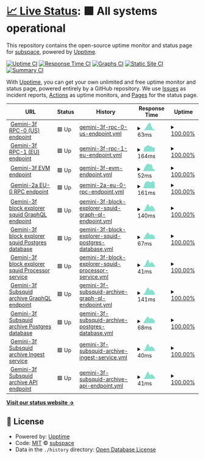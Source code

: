# [📈 Live Status](https://status.subspace.network): <!--live status--> **🟩 All systems operational**

This repository contains the open-source uptime monitor and status page for [subspace](https://subspace.network), powered by [Upptime](https://github.com/upptime/upptime).

[![Uptime CI](https://github.com/subspace/status/workflows/Uptime%20CI/badge.svg)](https://github.com/subspace/status/actions?query=workflow%3A%22Uptime+CI%22)
[![Response Time CI](https://github.com/subspace/status/workflows/Response%20Time%20CI/badge.svg)](https://github.com/subspace/status/actions?query=workflow%3A%22Response+Time+CI%22)
[![Graphs CI](https://github.com/subspace/status/workflows/Graphs%20CI/badge.svg)](https://github.com/subspace/status/actions?query=workflow%3A%22Graphs+CI%22)
[![Static Site CI](https://github.com/subspace/status/workflows/Static%20Site%20CI/badge.svg)](https://github.com/subspace/status/actions?query=workflow%3A%22Static+Site+CI%22)
[![Summary CI](https://github.com/subspace/status/workflows/Summary%20CI/badge.svg)](https://github.com/subspace/status/actions?query=workflow%3A%22Summary+CI%22)

With [Upptime](https://upptime.js.org), you can get your own unlimited and free uptime monitor and status page, powered entirely by a GitHub repository. We use [Issues](https://github.com/subspace/status/issues) as incident reports, [Actions](https://github.com/subspace/status/actions) as uptime monitors, and [Pages](https://status.subspace.network) for the status page.

<!--start: status pages-->
<!-- This summary is generated by Upptime (https://github.com/upptime/upptime) -->
<!-- Do not edit this manually, your changes will be overwritten -->
<!-- prettier-ignore -->
| URL | Status | History | Response Time | Uptime |
| --- | ------ | ------- | ------------- | ------ |
| <img alt="" src="https://icons.duckduckgo.com/ip3/null.ico" height="13"> [Gemini-3f RPC-0 (US) endpoint](rpc-0.gemini-3f.subspace.network) | 🟩 Up | [gemini-3f-rpc-0-us-endpoint.yml](https://github.com/subspace/status/commits/HEAD/history/gemini-3f-rpc-0-us-endpoint.yml) | <details><summary><img alt="Response time graph" src="./graphs/gemini-3f-rpc-0-us-endpoint/response-time-week.png" height="20"> 63ms</summary><br><a href="https://status.subspace.network/history/gemini-3f-rpc-0-us-endpoint"><img alt="Response time 59" src="https://img.shields.io/endpoint?url=https%3A%2F%2Fraw.githubusercontent.com%2Fsubspace%2Fstatus%2FHEAD%2Fapi%2Fgemini-3f-rpc-0-us-endpoint%2Fresponse-time.json"></a><br><a href="https://status.subspace.network/history/gemini-3f-rpc-0-us-endpoint"><img alt="24-hour response time 18" src="https://img.shields.io/endpoint?url=https%3A%2F%2Fraw.githubusercontent.com%2Fsubspace%2Fstatus%2FHEAD%2Fapi%2Fgemini-3f-rpc-0-us-endpoint%2Fresponse-time-day.json"></a><br><a href="https://status.subspace.network/history/gemini-3f-rpc-0-us-endpoint"><img alt="7-day response time 63" src="https://img.shields.io/endpoint?url=https%3A%2F%2Fraw.githubusercontent.com%2Fsubspace%2Fstatus%2FHEAD%2Fapi%2Fgemini-3f-rpc-0-us-endpoint%2Fresponse-time-week.json"></a><br><a href="https://status.subspace.network/history/gemini-3f-rpc-0-us-endpoint"><img alt="30-day response time 55" src="https://img.shields.io/endpoint?url=https%3A%2F%2Fraw.githubusercontent.com%2Fsubspace%2Fstatus%2FHEAD%2Fapi%2Fgemini-3f-rpc-0-us-endpoint%2Fresponse-time-month.json"></a><br><a href="https://status.subspace.network/history/gemini-3f-rpc-0-us-endpoint"><img alt="1-year response time 59" src="https://img.shields.io/endpoint?url=https%3A%2F%2Fraw.githubusercontent.com%2Fsubspace%2Fstatus%2FHEAD%2Fapi%2Fgemini-3f-rpc-0-us-endpoint%2Fresponse-time-year.json"></a></details> | <details><summary><a href="https://status.subspace.network/history/gemini-3f-rpc-0-us-endpoint">100.00%</a></summary><a href="https://status.subspace.network/history/gemini-3f-rpc-0-us-endpoint"><img alt="All-time uptime 99.95%" src="https://img.shields.io/endpoint?url=https%3A%2F%2Fraw.githubusercontent.com%2Fsubspace%2Fstatus%2FHEAD%2Fapi%2Fgemini-3f-rpc-0-us-endpoint%2Fuptime.json"></a><br><a href="https://status.subspace.network/history/gemini-3f-rpc-0-us-endpoint"><img alt="24-hour uptime 100.00%" src="https://img.shields.io/endpoint?url=https%3A%2F%2Fraw.githubusercontent.com%2Fsubspace%2Fstatus%2FHEAD%2Fapi%2Fgemini-3f-rpc-0-us-endpoint%2Fuptime-day.json"></a><br><a href="https://status.subspace.network/history/gemini-3f-rpc-0-us-endpoint"><img alt="7-day uptime 100.00%" src="https://img.shields.io/endpoint?url=https%3A%2F%2Fraw.githubusercontent.com%2Fsubspace%2Fstatus%2FHEAD%2Fapi%2Fgemini-3f-rpc-0-us-endpoint%2Fuptime-week.json"></a><br><a href="https://status.subspace.network/history/gemini-3f-rpc-0-us-endpoint"><img alt="30-day uptime 100.00%" src="https://img.shields.io/endpoint?url=https%3A%2F%2Fraw.githubusercontent.com%2Fsubspace%2Fstatus%2FHEAD%2Fapi%2Fgemini-3f-rpc-0-us-endpoint%2Fuptime-month.json"></a><br><a href="https://status.subspace.network/history/gemini-3f-rpc-0-us-endpoint"><img alt="1-year uptime 99.95%" src="https://img.shields.io/endpoint?url=https%3A%2F%2Fraw.githubusercontent.com%2Fsubspace%2Fstatus%2FHEAD%2Fapi%2Fgemini-3f-rpc-0-us-endpoint%2Fuptime-year.json"></a></details>
| <img alt="" src="https://icons.duckduckgo.com/ip3/null.ico" height="13"> [Gemini-3f RPC-1 (EU) endpoint](rpc-1.gemini-3f.subspace.network) | 🟩 Up | [gemini-3f-rpc-1-eu-endpoint.yml](https://github.com/subspace/status/commits/HEAD/history/gemini-3f-rpc-1-eu-endpoint.yml) | <details><summary><img alt="Response time graph" src="./graphs/gemini-3f-rpc-1-eu-endpoint/response-time-week.png" height="20"> 164ms</summary><br><a href="https://status.subspace.network/history/gemini-3f-rpc-1-eu-endpoint"><img alt="Response time 156" src="https://img.shields.io/endpoint?url=https%3A%2F%2Fraw.githubusercontent.com%2Fsubspace%2Fstatus%2FHEAD%2Fapi%2Fgemini-3f-rpc-1-eu-endpoint%2Fresponse-time.json"></a><br><a href="https://status.subspace.network/history/gemini-3f-rpc-1-eu-endpoint"><img alt="24-hour response time 134" src="https://img.shields.io/endpoint?url=https%3A%2F%2Fraw.githubusercontent.com%2Fsubspace%2Fstatus%2FHEAD%2Fapi%2Fgemini-3f-rpc-1-eu-endpoint%2Fresponse-time-day.json"></a><br><a href="https://status.subspace.network/history/gemini-3f-rpc-1-eu-endpoint"><img alt="7-day response time 164" src="https://img.shields.io/endpoint?url=https%3A%2F%2Fraw.githubusercontent.com%2Fsubspace%2Fstatus%2FHEAD%2Fapi%2Fgemini-3f-rpc-1-eu-endpoint%2Fresponse-time-week.json"></a><br><a href="https://status.subspace.network/history/gemini-3f-rpc-1-eu-endpoint"><img alt="30-day response time 158" src="https://img.shields.io/endpoint?url=https%3A%2F%2Fraw.githubusercontent.com%2Fsubspace%2Fstatus%2FHEAD%2Fapi%2Fgemini-3f-rpc-1-eu-endpoint%2Fresponse-time-month.json"></a><br><a href="https://status.subspace.network/history/gemini-3f-rpc-1-eu-endpoint"><img alt="1-year response time 156" src="https://img.shields.io/endpoint?url=https%3A%2F%2Fraw.githubusercontent.com%2Fsubspace%2Fstatus%2FHEAD%2Fapi%2Fgemini-3f-rpc-1-eu-endpoint%2Fresponse-time-year.json"></a></details> | <details><summary><a href="https://status.subspace.network/history/gemini-3f-rpc-1-eu-endpoint">100.00%</a></summary><a href="https://status.subspace.network/history/gemini-3f-rpc-1-eu-endpoint"><img alt="All-time uptime 99.98%" src="https://img.shields.io/endpoint?url=https%3A%2F%2Fraw.githubusercontent.com%2Fsubspace%2Fstatus%2FHEAD%2Fapi%2Fgemini-3f-rpc-1-eu-endpoint%2Fuptime.json"></a><br><a href="https://status.subspace.network/history/gemini-3f-rpc-1-eu-endpoint"><img alt="24-hour uptime 100.00%" src="https://img.shields.io/endpoint?url=https%3A%2F%2Fraw.githubusercontent.com%2Fsubspace%2Fstatus%2FHEAD%2Fapi%2Fgemini-3f-rpc-1-eu-endpoint%2Fuptime-day.json"></a><br><a href="https://status.subspace.network/history/gemini-3f-rpc-1-eu-endpoint"><img alt="7-day uptime 100.00%" src="https://img.shields.io/endpoint?url=https%3A%2F%2Fraw.githubusercontent.com%2Fsubspace%2Fstatus%2FHEAD%2Fapi%2Fgemini-3f-rpc-1-eu-endpoint%2Fuptime-week.json"></a><br><a href="https://status.subspace.network/history/gemini-3f-rpc-1-eu-endpoint"><img alt="30-day uptime 100.00%" src="https://img.shields.io/endpoint?url=https%3A%2F%2Fraw.githubusercontent.com%2Fsubspace%2Fstatus%2FHEAD%2Fapi%2Fgemini-3f-rpc-1-eu-endpoint%2Fuptime-month.json"></a><br><a href="https://status.subspace.network/history/gemini-3f-rpc-1-eu-endpoint"><img alt="1-year uptime 99.98%" src="https://img.shields.io/endpoint?url=https%3A%2F%2Fraw.githubusercontent.com%2Fsubspace%2Fstatus%2FHEAD%2Fapi%2Fgemini-3f-rpc-1-eu-endpoint%2Fuptime-year.json"></a></details>
| <img alt="" src="https://icons.duckduckgo.com/ip3/null.ico" height="13"> [Gemini-3f EVM endpoint](domain-3.evm.gemini-3f.subspace.network) | 🟩 Up | [gemini-3f-evm-endpoint.yml](https://github.com/subspace/status/commits/HEAD/history/gemini-3f-evm-endpoint.yml) | <details><summary><img alt="Response time graph" src="./graphs/gemini-3f-evm-endpoint/response-time-week.png" height="20"> 52ms</summary><br><a href="https://status.subspace.network/history/gemini-3f-evm-endpoint"><img alt="Response time 54" src="https://img.shields.io/endpoint?url=https%3A%2F%2Fraw.githubusercontent.com%2Fsubspace%2Fstatus%2FHEAD%2Fapi%2Fgemini-3f-evm-endpoint%2Fresponse-time.json"></a><br><a href="https://status.subspace.network/history/gemini-3f-evm-endpoint"><img alt="24-hour response time 20" src="https://img.shields.io/endpoint?url=https%3A%2F%2Fraw.githubusercontent.com%2Fsubspace%2Fstatus%2FHEAD%2Fapi%2Fgemini-3f-evm-endpoint%2Fresponse-time-day.json"></a><br><a href="https://status.subspace.network/history/gemini-3f-evm-endpoint"><img alt="7-day response time 52" src="https://img.shields.io/endpoint?url=https%3A%2F%2Fraw.githubusercontent.com%2Fsubspace%2Fstatus%2FHEAD%2Fapi%2Fgemini-3f-evm-endpoint%2Fresponse-time-week.json"></a><br><a href="https://status.subspace.network/history/gemini-3f-evm-endpoint"><img alt="30-day response time 43" src="https://img.shields.io/endpoint?url=https%3A%2F%2Fraw.githubusercontent.com%2Fsubspace%2Fstatus%2FHEAD%2Fapi%2Fgemini-3f-evm-endpoint%2Fresponse-time-month.json"></a><br><a href="https://status.subspace.network/history/gemini-3f-evm-endpoint"><img alt="1-year response time 54" src="https://img.shields.io/endpoint?url=https%3A%2F%2Fraw.githubusercontent.com%2Fsubspace%2Fstatus%2FHEAD%2Fapi%2Fgemini-3f-evm-endpoint%2Fresponse-time-year.json"></a></details> | <details><summary><a href="https://status.subspace.network/history/gemini-3f-evm-endpoint">100.00%</a></summary><a href="https://status.subspace.network/history/gemini-3f-evm-endpoint"><img alt="All-time uptime 96.30%" src="https://img.shields.io/endpoint?url=https%3A%2F%2Fraw.githubusercontent.com%2Fsubspace%2Fstatus%2FHEAD%2Fapi%2Fgemini-3f-evm-endpoint%2Fuptime.json"></a><br><a href="https://status.subspace.network/history/gemini-3f-evm-endpoint"><img alt="24-hour uptime 100.00%" src="https://img.shields.io/endpoint?url=https%3A%2F%2Fraw.githubusercontent.com%2Fsubspace%2Fstatus%2FHEAD%2Fapi%2Fgemini-3f-evm-endpoint%2Fuptime-day.json"></a><br><a href="https://status.subspace.network/history/gemini-3f-evm-endpoint"><img alt="7-day uptime 100.00%" src="https://img.shields.io/endpoint?url=https%3A%2F%2Fraw.githubusercontent.com%2Fsubspace%2Fstatus%2FHEAD%2Fapi%2Fgemini-3f-evm-endpoint%2Fuptime-week.json"></a><br><a href="https://status.subspace.network/history/gemini-3f-evm-endpoint"><img alt="30-day uptime 100.00%" src="https://img.shields.io/endpoint?url=https%3A%2F%2Fraw.githubusercontent.com%2Fsubspace%2Fstatus%2FHEAD%2Fapi%2Fgemini-3f-evm-endpoint%2Fuptime-month.json"></a><br><a href="https://status.subspace.network/history/gemini-3f-evm-endpoint"><img alt="1-year uptime 96.30%" src="https://img.shields.io/endpoint?url=https%3A%2F%2Fraw.githubusercontent.com%2Fsubspace%2Fstatus%2FHEAD%2Fapi%2Fgemini-3f-evm-endpoint%2Fuptime-year.json"></a></details>
| <img alt="" src="https://icons.duckduckgo.com/ip3/null.ico" height="13"> [Gemini-2a EU-0 RPC endpoint](eu-0.gemini-2a.subspace.network) | 🟩 Up | [gemini-2a-eu-0-rpc-endpoint.yml](https://github.com/subspace/status/commits/HEAD/history/gemini-2a-eu-0-rpc-endpoint.yml) | <details><summary><img alt="Response time graph" src="./graphs/gemini-2a-eu-0-rpc-endpoint/response-time-week.png" height="20"> 161ms</summary><br><a href="https://status.subspace.network/history/gemini-2a-eu-0-rpc-endpoint"><img alt="Response time 168" src="https://img.shields.io/endpoint?url=https%3A%2F%2Fraw.githubusercontent.com%2Fsubspace%2Fstatus%2FHEAD%2Fapi%2Fgemini-2a-eu-0-rpc-endpoint%2Fresponse-time.json"></a><br><a href="https://status.subspace.network/history/gemini-2a-eu-0-rpc-endpoint"><img alt="24-hour response time 131" src="https://img.shields.io/endpoint?url=https%3A%2F%2Fraw.githubusercontent.com%2Fsubspace%2Fstatus%2FHEAD%2Fapi%2Fgemini-2a-eu-0-rpc-endpoint%2Fresponse-time-day.json"></a><br><a href="https://status.subspace.network/history/gemini-2a-eu-0-rpc-endpoint"><img alt="7-day response time 161" src="https://img.shields.io/endpoint?url=https%3A%2F%2Fraw.githubusercontent.com%2Fsubspace%2Fstatus%2FHEAD%2Fapi%2Fgemini-2a-eu-0-rpc-endpoint%2Fresponse-time-week.json"></a><br><a href="https://status.subspace.network/history/gemini-2a-eu-0-rpc-endpoint"><img alt="30-day response time 150" src="https://img.shields.io/endpoint?url=https%3A%2F%2Fraw.githubusercontent.com%2Fsubspace%2Fstatus%2FHEAD%2Fapi%2Fgemini-2a-eu-0-rpc-endpoint%2Fresponse-time-month.json"></a><br><a href="https://status.subspace.network/history/gemini-2a-eu-0-rpc-endpoint"><img alt="1-year response time 168" src="https://img.shields.io/endpoint?url=https%3A%2F%2Fraw.githubusercontent.com%2Fsubspace%2Fstatus%2FHEAD%2Fapi%2Fgemini-2a-eu-0-rpc-endpoint%2Fresponse-time-year.json"></a></details> | <details><summary><a href="https://status.subspace.network/history/gemini-2a-eu-0-rpc-endpoint">100.00%</a></summary><a href="https://status.subspace.network/history/gemini-2a-eu-0-rpc-endpoint"><img alt="All-time uptime 100.00%" src="https://img.shields.io/endpoint?url=https%3A%2F%2Fraw.githubusercontent.com%2Fsubspace%2Fstatus%2FHEAD%2Fapi%2Fgemini-2a-eu-0-rpc-endpoint%2Fuptime.json"></a><br><a href="https://status.subspace.network/history/gemini-2a-eu-0-rpc-endpoint"><img alt="24-hour uptime 100.00%" src="https://img.shields.io/endpoint?url=https%3A%2F%2Fraw.githubusercontent.com%2Fsubspace%2Fstatus%2FHEAD%2Fapi%2Fgemini-2a-eu-0-rpc-endpoint%2Fuptime-day.json"></a><br><a href="https://status.subspace.network/history/gemini-2a-eu-0-rpc-endpoint"><img alt="7-day uptime 100.00%" src="https://img.shields.io/endpoint?url=https%3A%2F%2Fraw.githubusercontent.com%2Fsubspace%2Fstatus%2FHEAD%2Fapi%2Fgemini-2a-eu-0-rpc-endpoint%2Fuptime-week.json"></a><br><a href="https://status.subspace.network/history/gemini-2a-eu-0-rpc-endpoint"><img alt="30-day uptime 100.00%" src="https://img.shields.io/endpoint?url=https%3A%2F%2Fraw.githubusercontent.com%2Fsubspace%2Fstatus%2FHEAD%2Fapi%2Fgemini-2a-eu-0-rpc-endpoint%2Fuptime-month.json"></a><br><a href="https://status.subspace.network/history/gemini-2a-eu-0-rpc-endpoint"><img alt="1-year uptime 100.00%" src="https://img.shields.io/endpoint?url=https%3A%2F%2Fraw.githubusercontent.com%2Fsubspace%2Fstatus%2FHEAD%2Fapi%2Fgemini-2a-eu-0-rpc-endpoint%2Fuptime-year.json"></a></details>
| <img alt="" src="https://icons.duckduckgo.com/ip3/squid.gemini-3f.subspace.network.ico" height="13"> [Gemini-3f block explorer squid GraphQL endpoint](https://squid.gemini-3f.subspace.network/graphql) | 🟩 Up | [gemini-3f-block-explorer-squid-graph-ql-endpoint.yml](https://github.com/subspace/status/commits/HEAD/history/gemini-3f-block-explorer-squid-graph-ql-endpoint.yml) | <details><summary><img alt="Response time graph" src="./graphs/gemini-3f-block-explorer-squid-graph-ql-endpoint/response-time-week.png" height="20"> 140ms</summary><br><a href="https://status.subspace.network/history/gemini-3f-block-explorer-squid-graph-ql-endpoint"><img alt="Response time 129" src="https://img.shields.io/endpoint?url=https%3A%2F%2Fraw.githubusercontent.com%2Fsubspace%2Fstatus%2FHEAD%2Fapi%2Fgemini-3f-block-explorer-squid-graph-ql-endpoint%2Fresponse-time.json"></a><br><a href="https://status.subspace.network/history/gemini-3f-block-explorer-squid-graph-ql-endpoint"><img alt="24-hour response time 62" src="https://img.shields.io/endpoint?url=https%3A%2F%2Fraw.githubusercontent.com%2Fsubspace%2Fstatus%2FHEAD%2Fapi%2Fgemini-3f-block-explorer-squid-graph-ql-endpoint%2Fresponse-time-day.json"></a><br><a href="https://status.subspace.network/history/gemini-3f-block-explorer-squid-graph-ql-endpoint"><img alt="7-day response time 140" src="https://img.shields.io/endpoint?url=https%3A%2F%2Fraw.githubusercontent.com%2Fsubspace%2Fstatus%2FHEAD%2Fapi%2Fgemini-3f-block-explorer-squid-graph-ql-endpoint%2Fresponse-time-week.json"></a><br><a href="https://status.subspace.network/history/gemini-3f-block-explorer-squid-graph-ql-endpoint"><img alt="30-day response time 123" src="https://img.shields.io/endpoint?url=https%3A%2F%2Fraw.githubusercontent.com%2Fsubspace%2Fstatus%2FHEAD%2Fapi%2Fgemini-3f-block-explorer-squid-graph-ql-endpoint%2Fresponse-time-month.json"></a><br><a href="https://status.subspace.network/history/gemini-3f-block-explorer-squid-graph-ql-endpoint"><img alt="1-year response time 129" src="https://img.shields.io/endpoint?url=https%3A%2F%2Fraw.githubusercontent.com%2Fsubspace%2Fstatus%2FHEAD%2Fapi%2Fgemini-3f-block-explorer-squid-graph-ql-endpoint%2Fresponse-time-year.json"></a></details> | <details><summary><a href="https://status.subspace.network/history/gemini-3f-block-explorer-squid-graph-ql-endpoint">100.00%</a></summary><a href="https://status.subspace.network/history/gemini-3f-block-explorer-squid-graph-ql-endpoint"><img alt="All-time uptime 99.38%" src="https://img.shields.io/endpoint?url=https%3A%2F%2Fraw.githubusercontent.com%2Fsubspace%2Fstatus%2FHEAD%2Fapi%2Fgemini-3f-block-explorer-squid-graph-ql-endpoint%2Fuptime.json"></a><br><a href="https://status.subspace.network/history/gemini-3f-block-explorer-squid-graph-ql-endpoint"><img alt="24-hour uptime 100.00%" src="https://img.shields.io/endpoint?url=https%3A%2F%2Fraw.githubusercontent.com%2Fsubspace%2Fstatus%2FHEAD%2Fapi%2Fgemini-3f-block-explorer-squid-graph-ql-endpoint%2Fuptime-day.json"></a><br><a href="https://status.subspace.network/history/gemini-3f-block-explorer-squid-graph-ql-endpoint"><img alt="7-day uptime 100.00%" src="https://img.shields.io/endpoint?url=https%3A%2F%2Fraw.githubusercontent.com%2Fsubspace%2Fstatus%2FHEAD%2Fapi%2Fgemini-3f-block-explorer-squid-graph-ql-endpoint%2Fuptime-week.json"></a><br><a href="https://status.subspace.network/history/gemini-3f-block-explorer-squid-graph-ql-endpoint"><img alt="30-day uptime 100.00%" src="https://img.shields.io/endpoint?url=https%3A%2F%2Fraw.githubusercontent.com%2Fsubspace%2Fstatus%2FHEAD%2Fapi%2Fgemini-3f-block-explorer-squid-graph-ql-endpoint%2Fuptime-month.json"></a><br><a href="https://status.subspace.network/history/gemini-3f-block-explorer-squid-graph-ql-endpoint"><img alt="1-year uptime 99.38%" src="https://img.shields.io/endpoint?url=https%3A%2F%2Fraw.githubusercontent.com%2Fsubspace%2Fstatus%2FHEAD%2Fapi%2Fgemini-3f-block-explorer-squid-graph-ql-endpoint%2Fuptime-year.json"></a></details>
| <img alt="" src="https://icons.duckduckgo.com/ip3/squid.gemini-3f.subspace.network.ico" height="13"> [Gemini-3f block explorer squid Postgres database](https://squid.gemini-3f.subspace.network/db-health) | 🟩 Up | [gemini-3f-block-explorer-squid-postgres-database.yml](https://github.com/subspace/status/commits/HEAD/history/gemini-3f-block-explorer-squid-postgres-database.yml) | <details><summary><img alt="Response time graph" src="./graphs/gemini-3f-block-explorer-squid-postgres-database/response-time-week.png" height="20"> 67ms</summary><br><a href="https://status.subspace.network/history/gemini-3f-block-explorer-squid-postgres-database"><img alt="Response time 67" src="https://img.shields.io/endpoint?url=https%3A%2F%2Fraw.githubusercontent.com%2Fsubspace%2Fstatus%2FHEAD%2Fapi%2Fgemini-3f-block-explorer-squid-postgres-database%2Fresponse-time.json"></a><br><a href="https://status.subspace.network/history/gemini-3f-block-explorer-squid-postgres-database"><img alt="24-hour response time 41" src="https://img.shields.io/endpoint?url=https%3A%2F%2Fraw.githubusercontent.com%2Fsubspace%2Fstatus%2FHEAD%2Fapi%2Fgemini-3f-block-explorer-squid-postgres-database%2Fresponse-time-day.json"></a><br><a href="https://status.subspace.network/history/gemini-3f-block-explorer-squid-postgres-database"><img alt="7-day response time 67" src="https://img.shields.io/endpoint?url=https%3A%2F%2Fraw.githubusercontent.com%2Fsubspace%2Fstatus%2FHEAD%2Fapi%2Fgemini-3f-block-explorer-squid-postgres-database%2Fresponse-time-week.json"></a><br><a href="https://status.subspace.network/history/gemini-3f-block-explorer-squid-postgres-database"><img alt="30-day response time 61" src="https://img.shields.io/endpoint?url=https%3A%2F%2Fraw.githubusercontent.com%2Fsubspace%2Fstatus%2FHEAD%2Fapi%2Fgemini-3f-block-explorer-squid-postgres-database%2Fresponse-time-month.json"></a><br><a href="https://status.subspace.network/history/gemini-3f-block-explorer-squid-postgres-database"><img alt="1-year response time 67" src="https://img.shields.io/endpoint?url=https%3A%2F%2Fraw.githubusercontent.com%2Fsubspace%2Fstatus%2FHEAD%2Fapi%2Fgemini-3f-block-explorer-squid-postgres-database%2Fresponse-time-year.json"></a></details> | <details><summary><a href="https://status.subspace.network/history/gemini-3f-block-explorer-squid-postgres-database">100.00%</a></summary><a href="https://status.subspace.network/history/gemini-3f-block-explorer-squid-postgres-database"><img alt="All-time uptime 99.38%" src="https://img.shields.io/endpoint?url=https%3A%2F%2Fraw.githubusercontent.com%2Fsubspace%2Fstatus%2FHEAD%2Fapi%2Fgemini-3f-block-explorer-squid-postgres-database%2Fuptime.json"></a><br><a href="https://status.subspace.network/history/gemini-3f-block-explorer-squid-postgres-database"><img alt="24-hour uptime 100.00%" src="https://img.shields.io/endpoint?url=https%3A%2F%2Fraw.githubusercontent.com%2Fsubspace%2Fstatus%2FHEAD%2Fapi%2Fgemini-3f-block-explorer-squid-postgres-database%2Fuptime-day.json"></a><br><a href="https://status.subspace.network/history/gemini-3f-block-explorer-squid-postgres-database"><img alt="7-day uptime 100.00%" src="https://img.shields.io/endpoint?url=https%3A%2F%2Fraw.githubusercontent.com%2Fsubspace%2Fstatus%2FHEAD%2Fapi%2Fgemini-3f-block-explorer-squid-postgres-database%2Fuptime-week.json"></a><br><a href="https://status.subspace.network/history/gemini-3f-block-explorer-squid-postgres-database"><img alt="30-day uptime 100.00%" src="https://img.shields.io/endpoint?url=https%3A%2F%2Fraw.githubusercontent.com%2Fsubspace%2Fstatus%2FHEAD%2Fapi%2Fgemini-3f-block-explorer-squid-postgres-database%2Fuptime-month.json"></a><br><a href="https://status.subspace.network/history/gemini-3f-block-explorer-squid-postgres-database"><img alt="1-year uptime 99.38%" src="https://img.shields.io/endpoint?url=https%3A%2F%2Fraw.githubusercontent.com%2Fsubspace%2Fstatus%2FHEAD%2Fapi%2Fgemini-3f-block-explorer-squid-postgres-database%2Fuptime-year.json"></a></details>
| <img alt="" src="https://icons.duckduckgo.com/ip3/squid.gemini-3f.subspace.network.ico" height="13"> [Gemini-3f block explorer squid Processor service](https://squid.gemini-3f.subspace.network/processor-health) | 🟩 Up | [gemini-3f-block-explorer-squid-processor-service.yml](https://github.com/subspace/status/commits/HEAD/history/gemini-3f-block-explorer-squid-processor-service.yml) | <details><summary><img alt="Response time graph" src="./graphs/gemini-3f-block-explorer-squid-processor-service/response-time-week.png" height="20"> 41ms</summary><br><a href="https://status.subspace.network/history/gemini-3f-block-explorer-squid-processor-service"><img alt="Response time 36" src="https://img.shields.io/endpoint?url=https%3A%2F%2Fraw.githubusercontent.com%2Fsubspace%2Fstatus%2FHEAD%2Fapi%2Fgemini-3f-block-explorer-squid-processor-service%2Fresponse-time.json"></a><br><a href="https://status.subspace.network/history/gemini-3f-block-explorer-squid-processor-service"><img alt="24-hour response time 16" src="https://img.shields.io/endpoint?url=https%3A%2F%2Fraw.githubusercontent.com%2Fsubspace%2Fstatus%2FHEAD%2Fapi%2Fgemini-3f-block-explorer-squid-processor-service%2Fresponse-time-day.json"></a><br><a href="https://status.subspace.network/history/gemini-3f-block-explorer-squid-processor-service"><img alt="7-day response time 41" src="https://img.shields.io/endpoint?url=https%3A%2F%2Fraw.githubusercontent.com%2Fsubspace%2Fstatus%2FHEAD%2Fapi%2Fgemini-3f-block-explorer-squid-processor-service%2Fresponse-time-week.json"></a><br><a href="https://status.subspace.network/history/gemini-3f-block-explorer-squid-processor-service"><img alt="30-day response time 34" src="https://img.shields.io/endpoint?url=https%3A%2F%2Fraw.githubusercontent.com%2Fsubspace%2Fstatus%2FHEAD%2Fapi%2Fgemini-3f-block-explorer-squid-processor-service%2Fresponse-time-month.json"></a><br><a href="https://status.subspace.network/history/gemini-3f-block-explorer-squid-processor-service"><img alt="1-year response time 36" src="https://img.shields.io/endpoint?url=https%3A%2F%2Fraw.githubusercontent.com%2Fsubspace%2Fstatus%2FHEAD%2Fapi%2Fgemini-3f-block-explorer-squid-processor-service%2Fresponse-time-year.json"></a></details> | <details><summary><a href="https://status.subspace.network/history/gemini-3f-block-explorer-squid-processor-service">100.00%</a></summary><a href="https://status.subspace.network/history/gemini-3f-block-explorer-squid-processor-service"><img alt="All-time uptime 99.29%" src="https://img.shields.io/endpoint?url=https%3A%2F%2Fraw.githubusercontent.com%2Fsubspace%2Fstatus%2FHEAD%2Fapi%2Fgemini-3f-block-explorer-squid-processor-service%2Fuptime.json"></a><br><a href="https://status.subspace.network/history/gemini-3f-block-explorer-squid-processor-service"><img alt="24-hour uptime 100.00%" src="https://img.shields.io/endpoint?url=https%3A%2F%2Fraw.githubusercontent.com%2Fsubspace%2Fstatus%2FHEAD%2Fapi%2Fgemini-3f-block-explorer-squid-processor-service%2Fuptime-day.json"></a><br><a href="https://status.subspace.network/history/gemini-3f-block-explorer-squid-processor-service"><img alt="7-day uptime 100.00%" src="https://img.shields.io/endpoint?url=https%3A%2F%2Fraw.githubusercontent.com%2Fsubspace%2Fstatus%2FHEAD%2Fapi%2Fgemini-3f-block-explorer-squid-processor-service%2Fuptime-week.json"></a><br><a href="https://status.subspace.network/history/gemini-3f-block-explorer-squid-processor-service"><img alt="30-day uptime 99.83%" src="https://img.shields.io/endpoint?url=https%3A%2F%2Fraw.githubusercontent.com%2Fsubspace%2Fstatus%2FHEAD%2Fapi%2Fgemini-3f-block-explorer-squid-processor-service%2Fuptime-month.json"></a><br><a href="https://status.subspace.network/history/gemini-3f-block-explorer-squid-processor-service"><img alt="1-year uptime 99.29%" src="https://img.shields.io/endpoint?url=https%3A%2F%2Fraw.githubusercontent.com%2Fsubspace%2Fstatus%2FHEAD%2Fapi%2Fgemini-3f-block-explorer-squid-processor-service%2Fuptime-year.json"></a></details>
| <img alt="" src="https://icons.duckduckgo.com/ip3/archive.gemini-3f.subspace.network.ico" height="13"> [Gemini-3f Subsquid archive GraphQL endpoint](https://archive.gemini-3f.subspace.network/graphql?query=%7B__typename%7D) | 🟩 Up | [gemini-3f-subsquid-archive-graph-ql-endpoint.yml](https://github.com/subspace/status/commits/HEAD/history/gemini-3f-subsquid-archive-graph-ql-endpoint.yml) | <details><summary><img alt="Response time graph" src="./graphs/gemini-3f-subsquid-archive-graph-ql-endpoint/response-time-week.png" height="20"> 141ms</summary><br><a href="https://status.subspace.network/history/gemini-3f-subsquid-archive-graph-ql-endpoint"><img alt="Response time 134" src="https://img.shields.io/endpoint?url=https%3A%2F%2Fraw.githubusercontent.com%2Fsubspace%2Fstatus%2FHEAD%2Fapi%2Fgemini-3f-subsquid-archive-graph-ql-endpoint%2Fresponse-time.json"></a><br><a href="https://status.subspace.network/history/gemini-3f-subsquid-archive-graph-ql-endpoint"><img alt="24-hour response time 66" src="https://img.shields.io/endpoint?url=https%3A%2F%2Fraw.githubusercontent.com%2Fsubspace%2Fstatus%2FHEAD%2Fapi%2Fgemini-3f-subsquid-archive-graph-ql-endpoint%2Fresponse-time-day.json"></a><br><a href="https://status.subspace.network/history/gemini-3f-subsquid-archive-graph-ql-endpoint"><img alt="7-day response time 141" src="https://img.shields.io/endpoint?url=https%3A%2F%2Fraw.githubusercontent.com%2Fsubspace%2Fstatus%2FHEAD%2Fapi%2Fgemini-3f-subsquid-archive-graph-ql-endpoint%2Fresponse-time-week.json"></a><br><a href="https://status.subspace.network/history/gemini-3f-subsquid-archive-graph-ql-endpoint"><img alt="30-day response time 129" src="https://img.shields.io/endpoint?url=https%3A%2F%2Fraw.githubusercontent.com%2Fsubspace%2Fstatus%2FHEAD%2Fapi%2Fgemini-3f-subsquid-archive-graph-ql-endpoint%2Fresponse-time-month.json"></a><br><a href="https://status.subspace.network/history/gemini-3f-subsquid-archive-graph-ql-endpoint"><img alt="1-year response time 134" src="https://img.shields.io/endpoint?url=https%3A%2F%2Fraw.githubusercontent.com%2Fsubspace%2Fstatus%2FHEAD%2Fapi%2Fgemini-3f-subsquid-archive-graph-ql-endpoint%2Fresponse-time-year.json"></a></details> | <details><summary><a href="https://status.subspace.network/history/gemini-3f-subsquid-archive-graph-ql-endpoint">100.00%</a></summary><a href="https://status.subspace.network/history/gemini-3f-subsquid-archive-graph-ql-endpoint"><img alt="All-time uptime 99.30%" src="https://img.shields.io/endpoint?url=https%3A%2F%2Fraw.githubusercontent.com%2Fsubspace%2Fstatus%2FHEAD%2Fapi%2Fgemini-3f-subsquid-archive-graph-ql-endpoint%2Fuptime.json"></a><br><a href="https://status.subspace.network/history/gemini-3f-subsquid-archive-graph-ql-endpoint"><img alt="24-hour uptime 100.00%" src="https://img.shields.io/endpoint?url=https%3A%2F%2Fraw.githubusercontent.com%2Fsubspace%2Fstatus%2FHEAD%2Fapi%2Fgemini-3f-subsquid-archive-graph-ql-endpoint%2Fuptime-day.json"></a><br><a href="https://status.subspace.network/history/gemini-3f-subsquid-archive-graph-ql-endpoint"><img alt="7-day uptime 100.00%" src="https://img.shields.io/endpoint?url=https%3A%2F%2Fraw.githubusercontent.com%2Fsubspace%2Fstatus%2FHEAD%2Fapi%2Fgemini-3f-subsquid-archive-graph-ql-endpoint%2Fuptime-week.json"></a><br><a href="https://status.subspace.network/history/gemini-3f-subsquid-archive-graph-ql-endpoint"><img alt="30-day uptime 100.00%" src="https://img.shields.io/endpoint?url=https%3A%2F%2Fraw.githubusercontent.com%2Fsubspace%2Fstatus%2FHEAD%2Fapi%2Fgemini-3f-subsquid-archive-graph-ql-endpoint%2Fuptime-month.json"></a><br><a href="https://status.subspace.network/history/gemini-3f-subsquid-archive-graph-ql-endpoint"><img alt="1-year uptime 99.30%" src="https://img.shields.io/endpoint?url=https%3A%2F%2Fraw.githubusercontent.com%2Fsubspace%2Fstatus%2FHEAD%2Fapi%2Fgemini-3f-subsquid-archive-graph-ql-endpoint%2Fuptime-year.json"></a></details>
| <img alt="" src="https://icons.duckduckgo.com/ip3/archive.gemini-3f.subspace.network.ico" height="13"> [Gemini-3f Subsquid archive Postgres database](https://archive.gemini-3f.subspace.network/db-health) | 🟩 Up | [gemini-3f-subsquid-archive-postgres-database.yml](https://github.com/subspace/status/commits/HEAD/history/gemini-3f-subsquid-archive-postgres-database.yml) | <details><summary><img alt="Response time graph" src="./graphs/gemini-3f-subsquid-archive-postgres-database/response-time-week.png" height="20"> 68ms</summary><br><a href="https://status.subspace.network/history/gemini-3f-subsquid-archive-postgres-database"><img alt="Response time 65" src="https://img.shields.io/endpoint?url=https%3A%2F%2Fraw.githubusercontent.com%2Fsubspace%2Fstatus%2FHEAD%2Fapi%2Fgemini-3f-subsquid-archive-postgres-database%2Fresponse-time.json"></a><br><a href="https://status.subspace.network/history/gemini-3f-subsquid-archive-postgres-database"><img alt="24-hour response time 41" src="https://img.shields.io/endpoint?url=https%3A%2F%2Fraw.githubusercontent.com%2Fsubspace%2Fstatus%2FHEAD%2Fapi%2Fgemini-3f-subsquid-archive-postgres-database%2Fresponse-time-day.json"></a><br><a href="https://status.subspace.network/history/gemini-3f-subsquid-archive-postgres-database"><img alt="7-day response time 68" src="https://img.shields.io/endpoint?url=https%3A%2F%2Fraw.githubusercontent.com%2Fsubspace%2Fstatus%2FHEAD%2Fapi%2Fgemini-3f-subsquid-archive-postgres-database%2Fresponse-time-week.json"></a><br><a href="https://status.subspace.network/history/gemini-3f-subsquid-archive-postgres-database"><img alt="30-day response time 62" src="https://img.shields.io/endpoint?url=https%3A%2F%2Fraw.githubusercontent.com%2Fsubspace%2Fstatus%2FHEAD%2Fapi%2Fgemini-3f-subsquid-archive-postgres-database%2Fresponse-time-month.json"></a><br><a href="https://status.subspace.network/history/gemini-3f-subsquid-archive-postgres-database"><img alt="1-year response time 65" src="https://img.shields.io/endpoint?url=https%3A%2F%2Fraw.githubusercontent.com%2Fsubspace%2Fstatus%2FHEAD%2Fapi%2Fgemini-3f-subsquid-archive-postgres-database%2Fresponse-time-year.json"></a></details> | <details><summary><a href="https://status.subspace.network/history/gemini-3f-subsquid-archive-postgres-database">100.00%</a></summary><a href="https://status.subspace.network/history/gemini-3f-subsquid-archive-postgres-database"><img alt="All-time uptime 99.44%" src="https://img.shields.io/endpoint?url=https%3A%2F%2Fraw.githubusercontent.com%2Fsubspace%2Fstatus%2FHEAD%2Fapi%2Fgemini-3f-subsquid-archive-postgres-database%2Fuptime.json"></a><br><a href="https://status.subspace.network/history/gemini-3f-subsquid-archive-postgres-database"><img alt="24-hour uptime 100.00%" src="https://img.shields.io/endpoint?url=https%3A%2F%2Fraw.githubusercontent.com%2Fsubspace%2Fstatus%2FHEAD%2Fapi%2Fgemini-3f-subsquid-archive-postgres-database%2Fuptime-day.json"></a><br><a href="https://status.subspace.network/history/gemini-3f-subsquid-archive-postgres-database"><img alt="7-day uptime 100.00%" src="https://img.shields.io/endpoint?url=https%3A%2F%2Fraw.githubusercontent.com%2Fsubspace%2Fstatus%2FHEAD%2Fapi%2Fgemini-3f-subsquid-archive-postgres-database%2Fuptime-week.json"></a><br><a href="https://status.subspace.network/history/gemini-3f-subsquid-archive-postgres-database"><img alt="30-day uptime 100.00%" src="https://img.shields.io/endpoint?url=https%3A%2F%2Fraw.githubusercontent.com%2Fsubspace%2Fstatus%2FHEAD%2Fapi%2Fgemini-3f-subsquid-archive-postgres-database%2Fuptime-month.json"></a><br><a href="https://status.subspace.network/history/gemini-3f-subsquid-archive-postgres-database"><img alt="1-year uptime 99.44%" src="https://img.shields.io/endpoint?url=https%3A%2F%2Fraw.githubusercontent.com%2Fsubspace%2Fstatus%2FHEAD%2Fapi%2Fgemini-3f-subsquid-archive-postgres-database%2Fuptime-year.json"></a></details>
| <img alt="" src="https://icons.duckduckgo.com/ip3/archive.gemini-3f.subspace.network.ico" height="13"> [Gemini-3f Subsquid archive Ingest service](https://archive.gemini-3f.subspace.network/ingest-health) | 🟩 Up | [gemini-3f-subsquid-archive-ingest-service.yml](https://github.com/subspace/status/commits/HEAD/history/gemini-3f-subsquid-archive-ingest-service.yml) | <details><summary><img alt="Response time graph" src="./graphs/gemini-3f-subsquid-archive-ingest-service/response-time-week.png" height="20"> 40ms</summary><br><a href="https://status.subspace.network/history/gemini-3f-subsquid-archive-ingest-service"><img alt="Response time 38" src="https://img.shields.io/endpoint?url=https%3A%2F%2Fraw.githubusercontent.com%2Fsubspace%2Fstatus%2FHEAD%2Fapi%2Fgemini-3f-subsquid-archive-ingest-service%2Fresponse-time.json"></a><br><a href="https://status.subspace.network/history/gemini-3f-subsquid-archive-ingest-service"><img alt="24-hour response time 15" src="https://img.shields.io/endpoint?url=https%3A%2F%2Fraw.githubusercontent.com%2Fsubspace%2Fstatus%2FHEAD%2Fapi%2Fgemini-3f-subsquid-archive-ingest-service%2Fresponse-time-day.json"></a><br><a href="https://status.subspace.network/history/gemini-3f-subsquid-archive-ingest-service"><img alt="7-day response time 40" src="https://img.shields.io/endpoint?url=https%3A%2F%2Fraw.githubusercontent.com%2Fsubspace%2Fstatus%2FHEAD%2Fapi%2Fgemini-3f-subsquid-archive-ingest-service%2Fresponse-time-week.json"></a><br><a href="https://status.subspace.network/history/gemini-3f-subsquid-archive-ingest-service"><img alt="30-day response time 35" src="https://img.shields.io/endpoint?url=https%3A%2F%2Fraw.githubusercontent.com%2Fsubspace%2Fstatus%2FHEAD%2Fapi%2Fgemini-3f-subsquid-archive-ingest-service%2Fresponse-time-month.json"></a><br><a href="https://status.subspace.network/history/gemini-3f-subsquid-archive-ingest-service"><img alt="1-year response time 38" src="https://img.shields.io/endpoint?url=https%3A%2F%2Fraw.githubusercontent.com%2Fsubspace%2Fstatus%2FHEAD%2Fapi%2Fgemini-3f-subsquid-archive-ingest-service%2Fresponse-time-year.json"></a></details> | <details><summary><a href="https://status.subspace.network/history/gemini-3f-subsquid-archive-ingest-service">100.00%</a></summary><a href="https://status.subspace.network/history/gemini-3f-subsquid-archive-ingest-service"><img alt="All-time uptime 99.44%" src="https://img.shields.io/endpoint?url=https%3A%2F%2Fraw.githubusercontent.com%2Fsubspace%2Fstatus%2FHEAD%2Fapi%2Fgemini-3f-subsquid-archive-ingest-service%2Fuptime.json"></a><br><a href="https://status.subspace.network/history/gemini-3f-subsquid-archive-ingest-service"><img alt="24-hour uptime 100.00%" src="https://img.shields.io/endpoint?url=https%3A%2F%2Fraw.githubusercontent.com%2Fsubspace%2Fstatus%2FHEAD%2Fapi%2Fgemini-3f-subsquid-archive-ingest-service%2Fuptime-day.json"></a><br><a href="https://status.subspace.network/history/gemini-3f-subsquid-archive-ingest-service"><img alt="7-day uptime 100.00%" src="https://img.shields.io/endpoint?url=https%3A%2F%2Fraw.githubusercontent.com%2Fsubspace%2Fstatus%2FHEAD%2Fapi%2Fgemini-3f-subsquid-archive-ingest-service%2Fuptime-week.json"></a><br><a href="https://status.subspace.network/history/gemini-3f-subsquid-archive-ingest-service"><img alt="30-day uptime 100.00%" src="https://img.shields.io/endpoint?url=https%3A%2F%2Fraw.githubusercontent.com%2Fsubspace%2Fstatus%2FHEAD%2Fapi%2Fgemini-3f-subsquid-archive-ingest-service%2Fuptime-month.json"></a><br><a href="https://status.subspace.network/history/gemini-3f-subsquid-archive-ingest-service"><img alt="1-year uptime 99.44%" src="https://img.shields.io/endpoint?url=https%3A%2F%2Fraw.githubusercontent.com%2Fsubspace%2Fstatus%2FHEAD%2Fapi%2Fgemini-3f-subsquid-archive-ingest-service%2Fuptime-year.json"></a></details>
| <img alt="" src="https://icons.duckduckgo.com/ip3/archive.gemini-3f.subspace.network.ico" height="13"> [Gemini-3f Subsquid archive API endpoint](https://archive.gemini-3f.subspace.network/api) | 🟩 Up | [gemini-3f-subsquid-archive-api-endpoint.yml](https://github.com/subspace/status/commits/HEAD/history/gemini-3f-subsquid-archive-api-endpoint.yml) | <details><summary><img alt="Response time graph" src="./graphs/gemini-3f-subsquid-archive-api-endpoint/response-time-week.png" height="20"> 41ms</summary><br><a href="https://status.subspace.network/history/gemini-3f-subsquid-archive-api-endpoint"><img alt="Response time 38" src="https://img.shields.io/endpoint?url=https%3A%2F%2Fraw.githubusercontent.com%2Fsubspace%2Fstatus%2FHEAD%2Fapi%2Fgemini-3f-subsquid-archive-api-endpoint%2Fresponse-time.json"></a><br><a href="https://status.subspace.network/history/gemini-3f-subsquid-archive-api-endpoint"><img alt="24-hour response time 18" src="https://img.shields.io/endpoint?url=https%3A%2F%2Fraw.githubusercontent.com%2Fsubspace%2Fstatus%2FHEAD%2Fapi%2Fgemini-3f-subsquid-archive-api-endpoint%2Fresponse-time-day.json"></a><br><a href="https://status.subspace.network/history/gemini-3f-subsquid-archive-api-endpoint"><img alt="7-day response time 41" src="https://img.shields.io/endpoint?url=https%3A%2F%2Fraw.githubusercontent.com%2Fsubspace%2Fstatus%2FHEAD%2Fapi%2Fgemini-3f-subsquid-archive-api-endpoint%2Fresponse-time-week.json"></a><br><a href="https://status.subspace.network/history/gemini-3f-subsquid-archive-api-endpoint"><img alt="30-day response time 35" src="https://img.shields.io/endpoint?url=https%3A%2F%2Fraw.githubusercontent.com%2Fsubspace%2Fstatus%2FHEAD%2Fapi%2Fgemini-3f-subsquid-archive-api-endpoint%2Fresponse-time-month.json"></a><br><a href="https://status.subspace.network/history/gemini-3f-subsquid-archive-api-endpoint"><img alt="1-year response time 38" src="https://img.shields.io/endpoint?url=https%3A%2F%2Fraw.githubusercontent.com%2Fsubspace%2Fstatus%2FHEAD%2Fapi%2Fgemini-3f-subsquid-archive-api-endpoint%2Fresponse-time-year.json"></a></details> | <details><summary><a href="https://status.subspace.network/history/gemini-3f-subsquid-archive-api-endpoint">100.00%</a></summary><a href="https://status.subspace.network/history/gemini-3f-subsquid-archive-api-endpoint"><img alt="All-time uptime 99.38%" src="https://img.shields.io/endpoint?url=https%3A%2F%2Fraw.githubusercontent.com%2Fsubspace%2Fstatus%2FHEAD%2Fapi%2Fgemini-3f-subsquid-archive-api-endpoint%2Fuptime.json"></a><br><a href="https://status.subspace.network/history/gemini-3f-subsquid-archive-api-endpoint"><img alt="24-hour uptime 100.00%" src="https://img.shields.io/endpoint?url=https%3A%2F%2Fraw.githubusercontent.com%2Fsubspace%2Fstatus%2FHEAD%2Fapi%2Fgemini-3f-subsquid-archive-api-endpoint%2Fuptime-day.json"></a><br><a href="https://status.subspace.network/history/gemini-3f-subsquid-archive-api-endpoint"><img alt="7-day uptime 100.00%" src="https://img.shields.io/endpoint?url=https%3A%2F%2Fraw.githubusercontent.com%2Fsubspace%2Fstatus%2FHEAD%2Fapi%2Fgemini-3f-subsquid-archive-api-endpoint%2Fuptime-week.json"></a><br><a href="https://status.subspace.network/history/gemini-3f-subsquid-archive-api-endpoint"><img alt="30-day uptime 99.85%" src="https://img.shields.io/endpoint?url=https%3A%2F%2Fraw.githubusercontent.com%2Fsubspace%2Fstatus%2FHEAD%2Fapi%2Fgemini-3f-subsquid-archive-api-endpoint%2Fuptime-month.json"></a><br><a href="https://status.subspace.network/history/gemini-3f-subsquid-archive-api-endpoint"><img alt="1-year uptime 99.38%" src="https://img.shields.io/endpoint?url=https%3A%2F%2Fraw.githubusercontent.com%2Fsubspace%2Fstatus%2FHEAD%2Fapi%2Fgemini-3f-subsquid-archive-api-endpoint%2Fuptime-year.json"></a></details>

<!--end: status pages-->

[**Visit our status website →**](https://status.subspace.network)

## 📄 License

- Powered by: [Upptime](https://github.com/upptime/upptime)
- Code: [MIT](./LICENSE) © [subspace](https://subspace.network)
- Data in the `./history` directory: [Open Database License](https://opendatacommons.org/licenses/odbl/1-0/)
